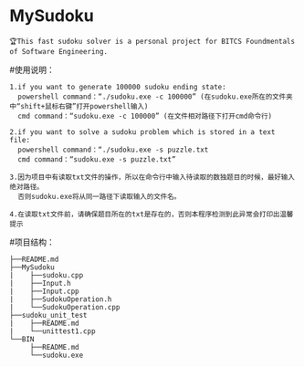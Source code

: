 # MySudoku

    🏆This fast sudoku solver is a personal project for BITCS Foundmentals of Software Engineering.

#使用说明：
    
    1.if you want to generate 100000 sudoku ending state:
      powershell command：“./sudoku.exe -c 100000” (在sudoku.exe所在的文件夹中“shift+鼠标右键”打开powershell输入)
      cmd command：“sudoku.exe -c 100000” (在文件相对路径下打开cmd命令行)
    
    2.if you want to solve a sudoku problem which is stored in a text file:
      powershell command：“./sudoku.exe -s puzzle.txt
      cmd command：“sudoku.exe -s puzzle.txt”
                        
    3.因为项目中有读取txt文件的操作，所以在命令行中输入待读取的数独题目的时候，最好输入绝对路径。
      否则sudoku.exe将从同一路径下读取输入的文件名。
    
    4.在读取txt文件前，请确保题目所在的txt是存在的，否则本程序检测到此异常会打印出温馨提示
    
    

#项目结构：

    ├──README.md
    ├──MySudoku
    |    ├──sudoku.cpp
    |    ├──Input.h
    |    ├──Input.cpp
    |    ├──SudokuOperation.h
    |    └──SudokuOperation.cpp
    ├──sudoku_unit_test
    |    ├──README.md
    |    └──unittest1.cpp
    └──BIN
         ├──README.md
         └──sudoku.exe
